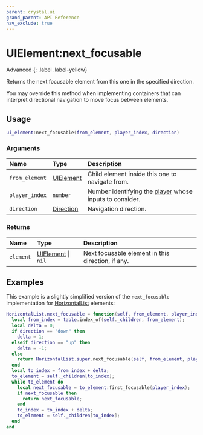 ```yaml
---
parent: crystal.ui
grand_parent: API Reference
nav_exclude: true
---
```


# UIElement:next_focusable

Advanced
{: .label .label-yellow}

Returns the next focusable element from this one in the specified direction.

You may override this method when implementing containers that can interpret directional navigation to move focus between elements.

## Usage

```lua
ui_element:next_focusable(from_element, player_index, direction)
```

### Arguments

| Name           | Type                    | Description                                                                          |
| :------------- | :---------------------- | :----------------------------------------------------------------------------------- |
| `from_element` | [UIElement](ui_element) | Child element inside this one to navigate from.                                      |
| `player_index` | `number`                | Number identifying the [player](/crystal/api/input/player) whose inputs to consider. |
| `direction`    | [Direction](direction)  | Navigation direction.                                                                |

### Returns

| Name      | Type                             | Description                                       |
| :-------- | :------------------------------- | :------------------------------------------------ |
| `element` | [UIElement](ui_element) \| `nil` | Next focusable element in this direction, if any. |

## Examples

This example is a slightly simplified version of the `next_focusable` implementation for [HorizontalList](horizontal_list) elements:

```lua
HorizontalList.next_focusable = function(self, from_element, player_index, direction)
  local from_index = table.index_of(self._children, from_element);
  local delta = 0;
  if direction == "down" then
    delta = 1;
  elseif direction == "up" then
    delta = -1;
  else
    return HorizontalList.super.next_focusable(self, from_element, player_index, direction);
  end
  local to_index = from_index + delta;
  to_element = self._children[to_index];
  while to_element do
    local next_focusable = to_element:first_focusable(player_index);
    if next_focusable then
      return next_focusable;
    end
    to_index = to_index + delta;
    to_element = self._children[to_index];
  end
end
```
